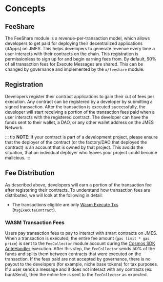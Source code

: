 <!--
order: 1
-->

# Concepts

## FeeShare

The FeeShare module is a revenue-per-transaction model, which allows developers to get paid for deploying their decentralized applications (dApps) on JMES. This helps developers to generate revenue every time a user interacts with their contracts on the chain. This registration is permissionless to sign up for and begin earning fees from. By default, 50% of all transaction fees for Execute Messages are shared. This can be changed by governance and implemented by the `x/feeshare` module.

## Registration

Developers register their contract applications to gain their cut of fees per execution. Any contract can be registered by a developer by submitting a signed transaction. After the transaction is executed successfully, the developer will start receiving a portion of the transaction fees paid when a user interacts with the registered contract. The developer can have the funds sent to their wallet, a DAO, or any other wallet address on the JMES Network.

::: tip
 **NOTE**: If your contract is part of a development project, please ensure that the deployer of the contract (or the factory/DAO that deployed the contract) is an account that is owned by that project. This avoids the situation, that an individual deployer who leaves your project could become malicious.
:::

## Fee Distribution

As described above, developers will earn a portion of the transaction fee after registering their contracts. To understand how transaction fees are distributed, we will look at the following in detail:

* The transactions eligible are only [Wasm Execute Txs](https://github.com/CosmWasm/wasmd/blob/main/proto/cosmwasm/wasm/v1/tx.proto#L115-L127) (`MsgExecuteContract`).

### WASM Transaction Fees

Users pay transaction fees to pay to interact with smart contracts on JMES. When a transaction is executed, the entire fee amount (`gas limit * gas price`) is sent to the `FeeCollector` module account during the [Cosmos SDK AnteHandler](https://docs.cosmos.network/main/modules/auth/#antehandlers) execution. After this step, the `FeeCollector` sends 50% of the funds and splits them between contracts that were executed on the transaction. If the fees paid are not accepted by governance, there is no payout to the developers (for example, niche base tokens) for tax purposes. If a user sends a message and it does not interact with any contracts (ex: bankSend), then the entire fee is sent to the `FeeCollector` as expected.
